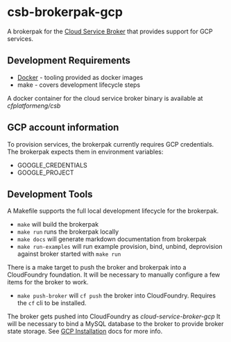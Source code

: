 # csb-brokerpak-gcp

A brokerpak for the [Cloud Service Broker](https://github.com/pivotal/cloud-service-broker) that provides support for GCP services.

## Development Requirements

* [Docker](https://docs.docker.com/get-docker/) - tooling provided as docker images
* make - covers development lifecycle steps

A docker container for the cloud service broker binary is available at *cfplatformeng/csb*

## GCP account information

To provision services, the brokerpak currently requires GCP credentials. The brokerpak expects them in environment variables:

* GOOGLE_CREDENTIALS
* GOOGLE_PROJECT

## Development Tools

A Makefile supports the full local development lifecycle for the brokerpak.

- `make` will build the brokerpak
- `make run` runs the brokerpak locally
- `make docs` will generate markdown documentation from brokerpak
- `make run-examples` will run example provision, bind, unbind, deprovision against broker started with `make run`

There is a make target to push the broker and brokerpak into a CloudFoundry foundation. It will be necessary to manually configure a few items for the broker to work.

- `make push-broker` will `cf push` the broker into CloudFoundry. Requires the `cf` cli to be installed.

The broker gets pushed into CloudFoundry as *cloud-service-broker-gcp*  It will be necessary to bind a MySQL database to the broker to provide broker state storage. See [GCP Installation](./docs/gcp-installation.md) docs for more info.